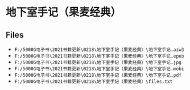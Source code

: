 # 地下室手记（果麦经典）

## Files

- `F:/5000G电子书\2021书籍更新\0218\地下室手记（果麦经典）\地下室手记.azw3`
- `F:/5000G电子书\2021书籍更新\0218\地下室手记（果麦经典）\地下室手记.epub`
- `F:/5000G电子书\2021书籍更新\0218\地下室手记（果麦经典）\地下室手记.jpg`
- `F:/5000G电子书\2021书籍更新\0218\地下室手记（果麦经典）\地下室手记.mobi`
- `F:/5000G电子书\2021书籍更新\0218\地下室手记（果麦经典）\地下室手记.pdf`
- `F:/5000G电子书\2021书籍更新\0218\地下室手记（果麦经典）\files.txt`
